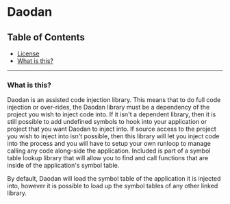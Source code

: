 Daodan
======

## Table of Contents
* [License](./LICENSE)
* [What is this?](#what-is-this)

***

### What is this?
Daodan is an assisted code injection library. This means that to do full code injection or over-rides, the Daodan library must be a dependency of the project you wish to inject code into. If it isn't a dependent library, then it is still possible to add undefined symbols to hook into your application or project that you want Daodan to inject into. If source access to the project you wish to inject into isn't possible, then this library will let you inject code into the process and you will have to setup your own runloop to manage calling any code along-side the application. Included is part of a symbol table lookup library that will allow you to find and call functions that are inside of the application's symbol table.

By default, Daodan will load the symbol table of the application it is injected into, however it is possible to load up the symbol tables of any other linked library.